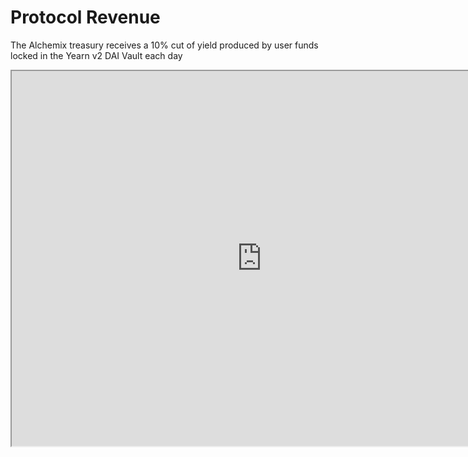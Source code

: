 # Protocol Revenue

The Alchemix treasury receives a 10% cut of yield produced by user funds locked in the Yearn v2 DAI Vault each day
<iframe src="https://velocity-app.flipsidecrypto.com/velocity/visuals/77f7ae25-c8d8-4434-9023-0587054928e8/7a47e54d-fbad-4431-bc7c-262a5e33d733" width="800" height="600" />

This time series animation shows the treasury wallet balances since inception.
<iframe src="https://velocity-app.flipsidecrypto.com/velocity/visuals/2a2eb5f8-b79c-45cf-8bd6-be0d4d74b20f/1d7b253e-0d46-4712-bda7-4349c04872e7" width="800" height="600" />
